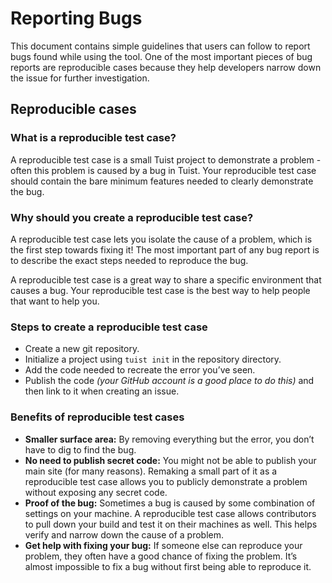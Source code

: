 # Reporting Bugs

This document contains simple guidelines that users can follow to report bugs found while using the tool.
One of the most important pieces of bug reports are reproducible cases because they help developers narrow down the issue for further investigation.

## Reproducible cases

### What is a reproducible test case?

A reproducible test case is a small Tuist project to demonstrate a problem - often this problem is caused by a bug in Tuist. Your reproducible test case should contain the bare minimum features needed to clearly demonstrate the bug.

### Why should you create a reproducible test case?

A reproducible test case lets you isolate the cause of a problem, which is the first step towards fixing it! The most important part of any bug report is to describe the exact steps needed to reproduce the bug.

A reproducible test case is a great way to share a specific environment that causes a bug. Your reproducible test case is the best way to help people that want to help you.

### Steps to create a reproducible test case

- Create a new git repository.
- Initialize a project using `tuist init` in the repository directory.
- Add the code needed to recreate the error you’ve seen.
- Publish the code _(your GitHub account is a good place to do this)_ and then link to it when creating an issue.

### Benefits of reproducible test cases

- **Smaller surface area:** By removing everything but the error, you don’t have to dig to find the bug.
- **No need to publish secret code:** You might not be able to publish your main site (for many reasons). Remaking a small part of it as a reproducible test case allows you to publicly demonstrate a problem without exposing any secret code.
- **Proof of the bug:** Sometimes a bug is caused by some combination of settings on your machine. A reproducible test case allows contributors to pull down your build and test it on their machines as well. This helps verify and narrow down the cause of a problem.
- **Get help with fixing your bug:** If someone else can reproduce your problem, they often have a good chance of fixing the problem. It’s almost impossible to fix a bug without first being able to reproduce it.
